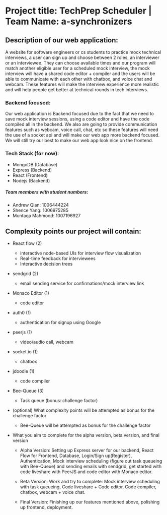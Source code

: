 # Project title: TechPrep Scheduler | Team Name: a-synchronizers

## Description of our web application: 
A website for software engineers or cs students to practice mock technical interviews, a user can sign up and choose between 2 roles, an interviewer or an interviewee. They can choose available times and our program will match another eligible user for a scheduled mock interview, the mock interview will have a shared code editor + compiler and the users will be able to communicate with each other with chatbox, and voice chat and webcam. These features will make the interview experience more realistic and will help people get better at technical rounds in tech interviews.

### Backend focused:
Our web application is Backend focused due to the fact that we need to save mock interview sessions, using a code editor and have the code compiled all in the backend. We also are going to provide communication features such as webcam, voice call, chat, etc so these features will need the use of a socket api and will make our web app more backend focused. We will still try our best to make our web app look nice on the frontend.

### Tech Stack (for now):
  - MongoDB (Database)
  - Express (Backend)
  - React (Frontend)
  - Nodejs (Backend)
 
##### Team members with student numbers:
  - Andrew Qian: 1006444224
  - Shence Yang: 1006975285
  - Muntaqa Mahmood: 1007196927

## Complexity points our project will contain:
  - React flow (2) 
    - interactive node-based UIs for interview flow visualization
    - Real-time feedback for interviewees
    - Interactive decision trees
  - sendgrid (2) 
    - email sending service for confirmations/mock interview link
  - Monaco Editor (1) 
    - code editor
  - auth0 (1) 
    - authentication for signup using Google
  - peerjs (1) 
    - video/audio call, webcam
  - socket.io (1) 
    - chatbox
  - jdoodle (1) 
    - code compiler
  - Bee-Queue (3) 
    - Task queue (bonus: challenge factor)

- (optional) What complexity points will be attempted as bonus for the challenge factor
  - Bee-Queue will be attempted as bonus for the challenge factor

- What you aim to complete for the alpha version, beta version, and final version
  - Alpha Version: Setting up Express server for our backend, React Flow for Frontend, Database, Login/Sign up(Register), Authentication, Mock interview scheduling (figure out task queueing with Bee-Queue) and sending emails with sendgrid, get started with code liveshare with PeerJS and code editor with Monaco editor.
  
  - Beta Version: Work and try to complete: Mock interview scheduling with task queueing, Code liveshare + Code editor, Code compiler, chatbox, webcam + voice chat.
  
  - Final Version: Finishing up our features mentioned above, polishing up frontend, deployment.
  
